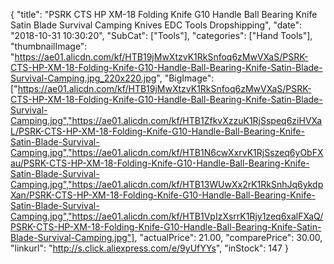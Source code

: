{
	"title": "PSRK  CTS HP XM-18 Folding Knife G10 Handle Ball Bearing Knife Satin Blade Survival Camping Knives EDC Tools Dropshipping",
	"date": "2018-10-31 10:30:20",
	"SubCat": ["Tools"],
	"categories": ["Hand Tools"],
	"thumbnailImage": "https://ae01.alicdn.com/kf/HTB19jMwXtzvK1RkSnfoq6zMwVXaS/PSRK-CTS-HP-XM-18-Folding-Knife-G10-Handle-Ball-Bearing-Knife-Satin-Blade-Survival-Camping.jpg_220x220.jpg",
	"BigImage": ["https://ae01.alicdn.com/kf/HTB19jMwXtzvK1RkSnfoq6zMwVXaS/PSRK-CTS-HP-XM-18-Folding-Knife-G10-Handle-Ball-Bearing-Knife-Satin-Blade-Survival-Camping.jpg","https://ae01.alicdn.com/kf/HTB1ZfkvXzzuK1RjSspeq6ziHVXaL/PSRK-CTS-HP-XM-18-Folding-Knife-G10-Handle-Ball-Bearing-Knife-Satin-Blade-Survival-Camping.jpg","https://ae01.alicdn.com/kf/HTB1N6cwXxrvK1RjSszeq6yObFXau/PSRK-CTS-HP-XM-18-Folding-Knife-G10-Handle-Ball-Bearing-Knife-Satin-Blade-Survival-Camping.jpg","https://ae01.alicdn.com/kf/HTB13WUwXx2rK1RkSnhJq6ykdpXan/PSRK-CTS-HP-XM-18-Folding-Knife-G10-Handle-Ball-Bearing-Knife-Satin-Blade-Survival-Camping.jpg","https://ae01.alicdn.com/kf/HTB1VpIzXsrrK1Rjy1zeq6xalFXaQ/PSRK-CTS-HP-XM-18-Folding-Knife-G10-Handle-Ball-Bearing-Knife-Satin-Blade-Survival-Camping.jpg"],
	"actualPrice": 21.00,
	"comparePrice": 30.00,
	"linkurl": "http://s.click.aliexpress.com/e/9yUfYYs",
	"inStock": 147
}
